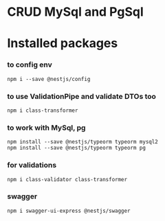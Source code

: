 # CRUD MySql and PgSql

# Installed packages

### to config env

```
npm i --save @nestjs/config
```

### to use ValidationPipe and validate DTOs too
```
npm i class-transformer
```

### to work with MySql, pg

```
npm install --save @nestjs/typeorm typeorm mysql2
npm install --save @nestjs/typeorm typeorm pg
```

### for validations

```
npm i class-validator class-transformer
```

### swagger
```
npm i swagger-ui-express @nestjs/swagger
```